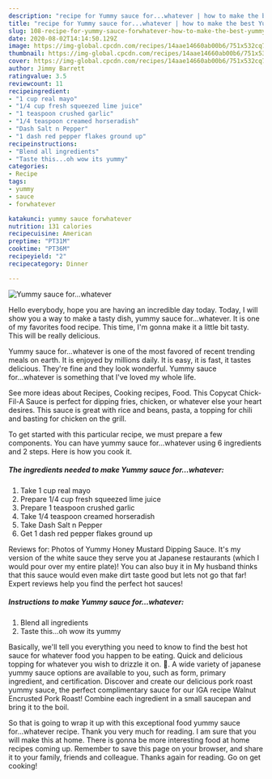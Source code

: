 ```yaml
---
description: "recipe for Yummy sauce for...whatever | how to make the best Yummy sauce for...whatever"
title: "recipe for Yummy sauce for...whatever | how to make the best Yummy sauce for...whatever"
slug: 108-recipe-for-yummy-sauce-forwhatever-how-to-make-the-best-yummy-sauce-forwhatever
date: 2020-08-02T14:14:50.129Z
image: https://img-global.cpcdn.com/recipes/14aae14660ab00b6/751x532cq70/yummy-sauce-forwhatever-recipe-main-photo.jpg
thumbnail: https://img-global.cpcdn.com/recipes/14aae14660ab00b6/751x532cq70/yummy-sauce-forwhatever-recipe-main-photo.jpg
cover: https://img-global.cpcdn.com/recipes/14aae14660ab00b6/751x532cq70/yummy-sauce-forwhatever-recipe-main-photo.jpg
author: Jimmy Barrett
ratingvalue: 3.5
reviewcount: 11
recipeingredient:
- "1 cup real mayo"
- "1/4 cup fresh squeezed lime juice"
- "1 teaspoon crushed garlic"
- "1/4 teaspoon creamed horseradish"
- "Dash Salt n Pepper"
- "1 dash red pepper flakes ground up"
recipeinstructions:
- "Blend all ingredients"
- "Taste this...oh wow its yummy"
categories:
- Recipe
tags:
- yummy
- sauce
- forwhatever

katakunci: yummy sauce forwhatever 
nutrition: 131 calories
recipecuisine: American
preptime: "PT31M"
cooktime: "PT36M"
recipeyield: "2"
recipecategory: Dinner

---
```



![Yummy sauce for...whatever](https://img-global.cpcdn.com/recipes/14aae14660ab00b6/751x532cq70/yummy-sauce-forwhatever-recipe-main-photo.jpg)

Hello everybody, hope you are having an incredible day today. Today, I will show you a way to make a tasty dish, yummy sauce for...whatever. It is one of my favorites food recipe. This time, I'm gonna make it a little bit tasty. This will be really delicious.

Yummy sauce for...whatever is one of the most favored of recent trending meals on earth. It is enjoyed by millions daily. It is easy, it is fast, it tastes delicious. They're fine and they look wonderful. Yummy sauce for...whatever is something that I've loved my whole life.

See more ideas about Recipes, Cooking recipes, Food. This Copycat Chick-Fil-A Sauce is perfect for dipping fries, chicken, or whatever else your heart desires. This sauce is great with rice and beans, pasta, a topping for chili and basting for chicken on the grill.


To get started with this particular recipe, we must prepare a few components. You can have yummy sauce for...whatever using 6 ingredients and 2 steps. Here is how you cook it.

<!--inarticleads1-->

##### The ingredients needed to make Yummy sauce for...whatever:

1. Take 1 cup real mayo
1. Prepare 1/4 cup fresh squeezed lime juice
1. Prepare 1 teaspoon crushed garlic
1. Take 1/4 teaspoon creamed horseradish
1. Take Dash Salt n Pepper
1. Get 1 dash red pepper flakes ground up


Reviews for: Photos of Yummy Honey Mustard Dipping Sauce. It&#39;s my version of the white sauce they serve you at Japanese restaurants (which I would pour over my entire plate)! You can also buy it in My husband thinks that this sauce would even make dirt taste good but lets not go that far! Expert reviews help you find the perfect hot sauces! 

<!--inarticleads2-->

##### Instructions to make Yummy sauce for...whatever:

1. Blend all ingredients
1. Taste this...oh wow its yummy


Basically, we&#39;ll tell you everything you need to know to find the best hot sauce for whatever food you happen to be eating. Quick and delicious topping for whatever you wish to drizzle it on. 🙂. A wide variety of japanese yummy sauce options are available to you, such as form, primary ingredient, and certification. Discover and create our delicious pork roast yummy sauce, the perfect complimentary sauce for our IGA recipe Walnut Encrusted Pork Roast! Combine each ingredient in a small saucepan and bring it to the boil. 

So that is going to wrap it up with this exceptional food yummy sauce for...whatever recipe. Thank you very much for reading. I am sure that you will make this at home. There is gonna be more interesting food at home recipes coming up. Remember to save this page on your browser, and share it to your family, friends and colleague. Thanks again for reading. Go on get cooking!
